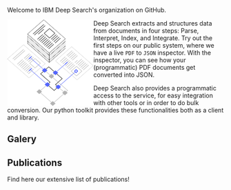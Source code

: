 Welcome to IBM Deep Search's organization on GitHub.

<img align="left" width="200" height="200" src="profile/images/workspace.svg">

Deep Search extracts and structures data from documents in four steps: Parse, Interpret, Index, and Integrate. Try out the first steps on our public system, where we have a live `PDF` to `JSON` inspector. With the inspector, you can see how your (programmatic) PDF documents get converted into JSON.

Deep Search also provides a programmatic access to the service, for easy integration with other tools or in order to do bulk conversion. Our python toolkit provides these functionalities both as a client and library.  


## Galery

## Publications

Find here our extensive list of publications!
